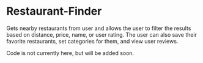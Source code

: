 # Restaurant-Finder
Gets nearby restaurants from user and allows the user to filter the results based on distance, price, name, or user rating. The user can also save their favorite restaurants, set categories for them, and view user reviews.

Code is not currently here, but will be added soon.
